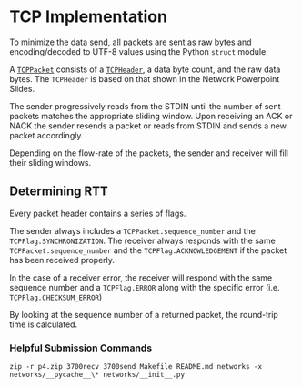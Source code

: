 # TCP Implementation

To minimize the data send, all packets are sent as raw bytes and encoding/decoded to UTF-8 values using 
the Python `struct` module.

A [`TCPPacket`](./networks/packet.py#L135-L195) consists of a [`TCPHeader`](./networks/packet.py#L95-L132), 
a data byte count, and the raw data bytes. The `TCPHeader` is based on that shown in the Network Powerpoint Slides.

The sender progressively reads from the STDIN until the number of sent packets matches the appropriate sliding window.
Upon receiving an ACK or NACK the sender resends a packet or reads from STDIN and sends a new packet accordingly.

Depending on the flow-rate of the packets, the sender and receiver will fill their sliding windows.


## Determining RTT
Every packet header contains a series of flags. 

The sender always includes a `TCPPacket.sequence_number` and the `TCPFlag.SYNCHRONIZATION`.
The receiver always responds with the same `TCPPacket.sequence_number` and the `TCPFlag.ACKNOWLEDGEMENT` if 
the packet has been received properly.

In the case of a receiver error, the receiver will respond with the same sequence number and a `TCPFlag.ERROR` along
with the specific error (i.e. `TCPFlag.CHECKSUM_ERROR`)

By looking at the sequence number of a returned packet, the round-trip time is calculated.

### Helpful Submission Commands

`zip -r p4.zip 3700recv 3700send Makefile README.md networks -x networks/__pycache__\* networks/__init__.py`